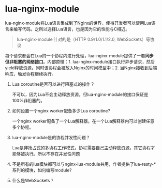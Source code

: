# lua-nginx-module

lua-nginx-module将Lua语言集成到了Nginx的世界，使得开发者可以使用Lua语言来编写代码。之所以选择Lua语言，也是因为它的性能与C相近。

> lua-nginx-module 针对的是（HTTP 0.9/1.0/1.1/2.0, WebSockets）等协议

每个请求都会在Lua的一个协程内进行处理，lua-nginx-module提供了一套**同步但非阻塞的网络接口**。内部原理：1. lua-nginx-module接口执行异步请求，然后yield释放资源，同时该协程会被放入Nginx的时间模型中；2. 当Nginx接收到后端响应，触发协程继续执行。


1. Lua coroutine是否可以进行阻塞式的操作？

	不可以，因为Lua不会主动释放资源。但lua-nginx-module的接口保证是100%非阻塞的。

2. 如何设置一个nginx worker配备多少Lua coroutine?

	一个nginx worker配备了一个Lua解释器。在一个Lua解释器内可以创建任意多个协程。

3. lua-nginx-module是的协程并发性问题？

	Lua是非抢占式的多协程工作模式，协程需要自己主动释放资源，其它协程才能够被执行。所以不存在并发性问题

5. 不是所有的lua模块都可以与nginx-lua-module共用，作者提供了lua-resty-*系列的模块，如何编写module?

8. 什么是WebSockets？

